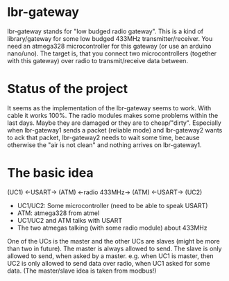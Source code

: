 # lbr-gateway

lbr-gateway stands for "low budged radio gateway".
This is a kind of library/gateway for some low budged 433MHz transmitter/receiver.
You need an atmega328 microcontroller for this gateway (or use an arduino nano/uno).
The target is, that you connect two microcontrollers (together with this gateway) over radio to transmit/receive data between.

# Status of the project 
It seems as the implementation of the lbr-gateway seems to work. With cable it works 100%.
The radio modules makes some problems within the last days. Maybe they are damaged or they are to cheap/"dirty".
Especially when lbr-gateway1 sends a packet (reliable mode) and lbr-gateway2 wants to ack that packet, lbr-gateway2 needs to wait some time, because otherwise the "air is not clean" and nothing arrives on lbr-gateway1.

# The basic idea
(UC1) <-USART-> (ATM) <-radio 433MHz-> (ATM) <-USART-> (UC2)

- UC1/UC2: Some microcontroller (need to be able to speak USART)
- ATM: atmega328 from atmel
- UC1/UC2 and ATM talks with USART
- The two atmegas talking (with some radio module) about 433MHz

One of the UCs is the master and the other UCs are slaves (might be more than two in future).
The master is always allowed to send. The slave is only allowed to send, when asked by a master.
e.g. when UC1 is master, then UC2 is only allowed to send data over radio, when UC1 asked for some data.
(The master/slave idea is taken from modbus!)
